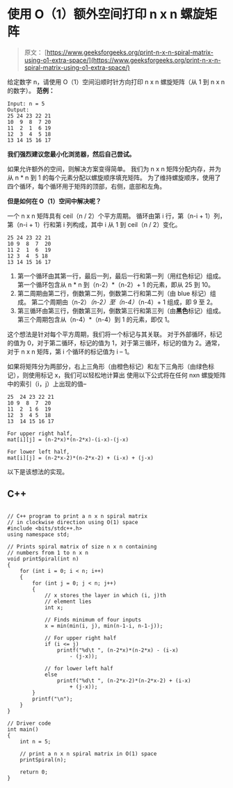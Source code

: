 # 使用 O（1）额外空间打印 n x n 螺旋矩阵

> 原文： [https://www.geeksforgeeks.org/print-n-x-n-spiral-matrix-using-o1-extra-space/](https://www.geeksforgeeks.org/print-n-x-n-spiral-matrix-using-o1-extra-space/)

给定数字 n，请使用 O（1）空间沿顺时针方向打印 n x n 螺旋矩阵（从 1 到 n x n 的数字）。
**范例：**

```
Input: n = 5
Output:
25 24 23 22 21
10  9  8  7 20
11  2  1  6 19
12  3  4  5 18
13 14 15 16 17
```

**我们强烈建议您最小化浏览器，然后自己尝试。**

如果允许额外的空间，则解决方案变得简单。 我们为 n x n 矩阵分配内存，并为从 n * n 到 1 的每个元素分配以螺旋顺序填充矩阵。 为了维持螺旋顺序，使用了四个循环，每个循环用于矩阵的顶部，右侧，底部和左角。

**但是如何在 O（1）空间中解决呢？**

一个 n x n 矩阵具有 ceil（n / 2）个平方周期。 循环由第 i 行，第（n-i + 1）列，第（n-i + 1）行和第 i 列构成，其中 i 从 1 到 ceil（n / 2）变化。

```
25 24 23 22 21 
10 9  8  7  20
11 2  1  6  19
12 3  4  5 18
13 14 15 16 17

```

1.  第一个循环由其第一行，最后一列，最后一行和第一列（用红色标记）组成。 第一个循环包含从 n * n 到（n-2）*（n-2）+ 1 的元素，即从 25 到 10。
2.  第二周期由第二行，倒数第二列，倒数第二行和第二列（由 blue 标记）组成。 第二个周期由（n-2）*（n-2）至（n-4）*（n-4）+ 1 组成，即 9 至 2。
3.  第三循环由第三行，倒数第三列，倒数第三行和第三列（由**黑色**标记）组成。 第三个周期包含从（n-4）*（n-4）到 1 的元素，即仅 1。

这个想法是针对每个平方周期，我们将一个标记与其关联。 对于外部循环，标记的值为 0，对于第二循环，标记的值为 1，对于第三循环，标记的值为 2。通常，对于 n x n 矩阵，第 i 个循环的标记值为 i – 1。

如果将矩阵分为两部分，右上三角形（由橙色标记）和左下三角形（由绿色标记），则使用标记 x，我们可以轻松地计算出 使用以下公式将在任何 nxn 螺旋矩阵中的索引（i，j）上出现的值–

```
25  24 23 22 21 
10 9  8  7  20 
11  2  1 6  19 
12  3  4 5  18 
13  14 15 16 17 

```

```
For upper right half,
mat[i][j] = (n-2*x)*(n-2*x)-(i-x)-(j-x)

For lower left half,
mat[i][j] = (n-2*x-2)*(n-2*x-2) + (i-x) + (j-x)

```

以下是该想法的实现。

## C++ 

```

// C++ program to print a n x n spiral matrix 
// in clockwise direction using O(1) space 
#include <bits/stdc++.h> 
using namespace std; 

// Prints spiral matrix of size n x n containing 
// numbers from 1 to n x n 
void printSpiral(int n) 
{ 
    for (int i = 0; i < n; i++) 
    { 
        for (int j = 0; j < n; j++) 
        { 
            // x stores the layer in which (i, j)th 
            // element lies 
            int x; 

            // Finds minimum of four inputs 
            x = min(min(i, j), min(n-1-i, n-1-j)); 

            // For upper right half 
            if (i <= j) 
                printf("%d\t ", (n-2*x)*(n-2*x) - (i-x) 
                    - (j-x)); 

            // for lower left half 
            else
                printf("%d\t ", (n-2*x-2)*(n-2*x-2) + (i-x) 
                    + (j-x)); 
        } 
        printf("\n"); 
    } 
} 

// Driver code 
int main() 
{ 
    int n = 5; 

    // print a n x n spiral matrix in O(1) space 
    printSpiral(n); 

    return 0; 
} 

```